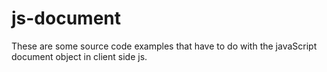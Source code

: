 # js-document

These are some source code examples that have to do with the javaScript document object in client side js.